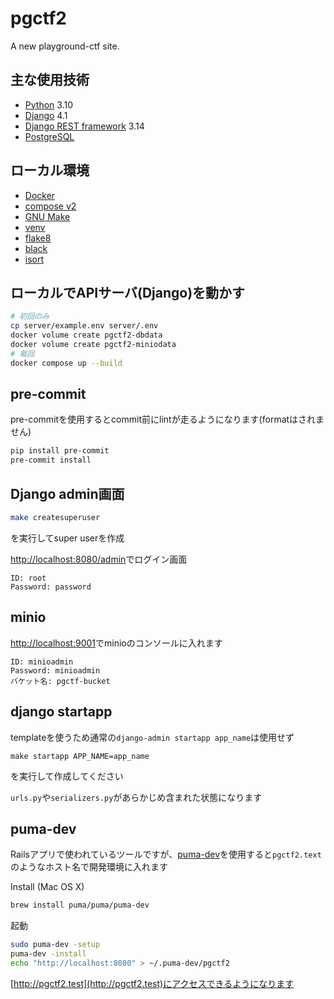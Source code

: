 # pgctf2
A new playground-ctf site.

## 主な使用技術
<!-- 増えたら追加していってください -->
- [Python](https://www.python.org/) 3.10
- [Django](https://www.djangoproject.com/) 4.1
- [Django REST framework](https://www.django-rest-framework.org/) 3.14
- [PostgreSQL](https://www.postgresql.org/)

## ローカル環境
- [Docker](https://www.docker.com/)
- [compose v2](https://docs.docker.com/compose/)
- [GNU Make](https://www.gnu.org/software/make/)
- [venv](https://docs.python.org/ja/3/library/venv.html)
- [flake8](https://github.com/PyCQA/flake8)
- [black](https://github.com/psf/black)
- [isort](https://github.com/PyCQA/isort)

## ローカルでAPIサーバ(Django)を動かす
```sh
# 初回のみ
cp server/example.env server/.env
docker volume create pgctf2-dbdata
docker volume create pgctf2-miniodata
# 毎回
docker compose up --build
```

## pre-commit
pre-commitを使用するとcommit前にlintが走るようになります(formatはされません)
```sh
pip install pre-commit
pre-commit install
```

## Django admin画面
```sh
make createsuperuser
```
を実行してsuper userを作成

[http://localhost:8080/admin](http://localhost:8080/admin)でログイン画面
```
ID: root
Password: password
```

## minio
[http://localhost:9001](http://localhost:9001)でminioのコンソールに入れます
```
ID: minioadmin
Password: minioadmin
バケット名: pgctf-bucket
```

## django startapp
templateを使うため通常の`django-admin startapp app_name`は使用せず
```
make startapp APP_NAME=app_name
```
を実行して作成してください

`urls.py`や`serializers.py`があらかじめ含まれた状態になります


## puma-dev
Railsアプリで使われているツールですが、[puma-dev](https://github.com/puma/puma-dev)を使用すると`pgctf2.text`のようなホスト名で開発環境に入れます

Install (Mac OS X)
```sh
brew install puma/puma/puma-dev
```

起動
```sh
sudo puma-dev -setup
puma-dev -install
echo "http://localhost:8080" > ~/.puma-dev/pgctf2
```

[http://pgctf2.test](http://pgctf2.test)にアクセスできるようになります
